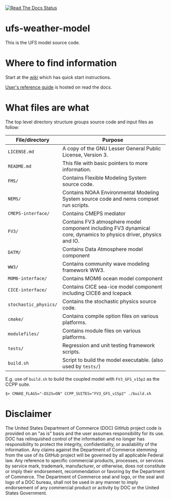 [![Read The Docs Status](https://readthedocs.org/projects/ufs-weather-model/badge/?badge=latest)](http://ufs-weather-model.readthedocs.io/)

# ufs-weather-model

This is the UFS model source code.

# Where to find information

Start at the [wiki](https://github.com/ufs-community/ufs-weather-model/wiki) which has quick start instructions.

[User's reference guide](http://ufs-weather-model.readthedocs.io/) is hosted on read the docs.

# What files are what

The top level directory structure groups source code and input files as follow:

| File/directory            | Purpose |
| --------------            | ------- |
| ```LICENSE.md```          | A copy of the GNU Lesser General Public License, Version 3. |
| ```README.md```           | This file with basic pointers to more information. |
| ```FMS/```                | Contains Flexible Modeling System source code. |
| ```NEMS/```               | Contains NOAA Environmental Modeling System source code and nems compset run scripts. |
| ```CMEPS-interface/```    | Contains CMEPS mediator |
| ```FV3/```                | Contains FV3 atmosphere model component including FV3 dynamical core, dynamics to physics driver, physics and IO. |
| ```DATM/```               | Contains Data Atmosphere model component |
| ```WW3/```                | Contains community wave modeling framework WW3. |
| ```MOM6-interface/```     | Contains MOM6 ocean model component |
| ```CICE-interface/```     | Contains CICE sea-ice model component including CICE6 and Icepack |
| ```stochastic_physics/``` | Contains the stochastic physics source code. |
| ```cmake/```              | Contains compile option files on various platforms. |
| ```modulefiles/```        | Contains module files on various platforms. |
| ```tests/```              | Regression and unit testing framework scripts. |
| ```build.sh```            | Script to build the model executable. (also used by `tests/`) |

E.g. use of `build.sh` to build the coupled model with `FV3_GFS_v15p2` as the CCPP suite.
```
$> CMAKE_FLAGS="-DS2S=ON" CCPP_SUITES="FV3_GFS_v15p2" ./build.sh
```

# Disclaimer

The United States Department of Commerce (DOC) GitHub project code is provided
on an "as is" basis and the user assumes responsibility for its use. DOC has
relinquished control of the information and no longer has responsibility to
protect the integrity, confidentiality, or availability of the information. Any
claims against the Department of Commerce stemming from the use of its GitHub
project will be governed by all applicable Federal law. Any reference to
specific commercial products, processes, or services by service mark,
trademark, manufacturer, or otherwise, does not constitute or imply their
endorsement, recommendation or favoring by the Department of Commerce. The
Department of Commerce seal and logo, or the seal and logo of a DOC bureau,
shall not be used in any manner to imply endorsement of any commercial product
or activity by DOC or the United States Government.
